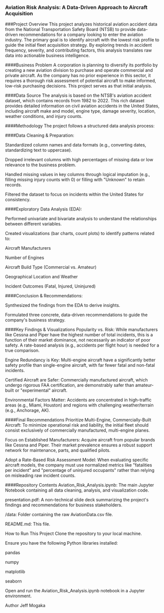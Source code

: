 ### Aviation Risk Analysis: A Data-Driven Approach to Aircraft Acquisition
###Project Overview
This project analyzes historical aviation accident data from the National Transportation Safety Board (NTSB) to provide data-driven recommendations for a company looking to enter the aviation industry. The primary goal is to identify aircraft with the lowest risk profile to guide the initial fleet acquisition strategy. By exploring trends in accident frequency, severity, and contributing factors, this analysis translates raw data into actionable business intelligence.

####Business Problem
A corporation is planning to diversify its portfolio by creating a new aviation division to purchase and operate commercial and private aircraft. As the company has no prior experience in this sector, it requires a thorough risk assessment of potential aircraft to make informed, low-risk purchasing decisions. This project serves as that initial analysis.

####Data Source
The analysis is based on the NTSB's aviation accident dataset, which contains records from 1982 to 2022. This rich dataset provides detailed information on civil aviation accidents in the United States, including aircraft make and model, engine type, damage severity, location, weather conditions, and injury counts.

####Methodology
The project follows a structured data analysis process:

####Data Cleaning & Preparation:

Standardized column names and data formats (e.g., converting dates, standardizing text to uppercase).

Dropped irrelevant columns with high percentages of missing data or low relevance to the business problem.

Handled missing values in key columns through logical imputation (e.g., filling missing injury counts with 0) or filling with "Unknown" to retain records.

Filtered the dataset to focus on incidents within the United States for consistency.

####Exploratory Data Analysis (EDA):

Performed univariate and bivariate analysis to understand the relationships between different variables.

Created visualizations (bar charts, count plots) to identify patterns related to:

Aircraft Manufacturers

Number of Engines

Aircraft Build Type (Commercial vs. Amateur)

Geographical Location and Weather

Incident Outcomes (Fatal, Injured, Uninjured)

####Conclusion & Recommendations:

Synthesized the findings from the EDA to derive insights.

Formulated three concrete, data-driven recommendations to guide the company's business strategy.

####Key Findings & Visualizations
Popularity vs. Risk: While manufacturers like Cessna and Piper have the highest number of total incidents, this is a function of their market dominance, not necessarily an indicator of poor safety. A rate-based analysis (e.g., accidents per flight hour) is needed for a true comparison.

Engine Redundancy is Key: Multi-engine aircraft have a significantly better safety profile than single-engine aircraft, with far fewer fatal and non-fatal incidents.

Certified Aircraft are Safer: Commercially manufactured aircraft, which undergo rigorous FAA certification, are demonstrably safer than amateur-built or "experimental" aircraft.

Environmental Factors Matter: Accidents are concentrated in high-traffic areas (e.g., Miami, Houston) and regions with challenging weather/terrain (e.g., Anchorage, AK).

####Final Recommendations
Prioritize Multi-Engine, Commercially-Built Aircraft: To minimize operational risk and liability, the initial fleet should consist exclusively of commercially manufactured, multi-engine planes.

Focus on Established Manufacturers: Acquire aircraft from popular brands like Cessna and Piper. Their market prevalence ensures a robust support network for maintenance, parts, and qualified pilots.

Adopt a Rate-Based Risk Assessment Model: When evaluating specific aircraft models, the company must use normalized metrics like "fatalities per incident" and "percentage of uninjured occupants" rather than relying on misleading raw incident counts.

####Repository Contents
Aviation_Risk_Analysis.ipynb: The main Jupyter Notebook containing all data cleaning, analysis, and visualization code.

presentation.pdf: A non-technical slide deck summarizing the project's findings and recommendations for business stakeholders.

/data: Folder containing the raw AviationData.csv file.

README.md: This file.

How to Run This Project
Clone the repository to your local machine.

Ensure you have the following Python libraries installed:

pandas

numpy

matplotlib

seaborn

Open and run the Aviation_Risk_Analysis.ipynb notebook in a Jupyter environment.

Author
Jeff Mogaka


